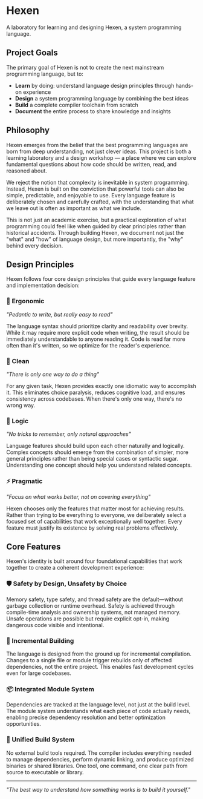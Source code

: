 # Hexen

A laboratory for learning and designing Hexen, a system programming language.

## Project Goals

The primary goal of Hexen is not to create the next mainstream programming language, but to:

- **Learn** by doing: understand language design principles through hands-on experience
- **Design** a system programming language by combining the best ideas
- **Build** a complete compiler toolchain from scratch
- **Document** the entire process to share knowledge and insights

## Philosophy

Hexen emerges from the belief that the best programming languages are born from deep understanding, not just clever ideas. This project is both a learning laboratory and a design workshop — a place where we can explore fundamental questions about how code should be written, read, and reasoned about.

We reject the notion that complexity is inevitable in system programming. Instead, Hexen is built on the conviction that powerful tools can also be simple, predictable, and enjoyable to use. Every language feature is deliberately chosen and carefully crafted, with the understanding that what we leave out is often as important as what we include.

This is not just an academic exercise, but a practical exploration of what programming could feel like when guided by clear principles rather than historical accidents. Through building Hexen, we document not just the "what" and "how" of language design, but more importantly, the "why" behind every decision.

## Design Principles

Hexen follows four core design principles that guide every language feature and implementation decision:

### 🎯 Ergonomic
*"Pedantic to write, but really easy to read"*

The language syntax should prioritize clarity and readability over brevity. While it may require more explicit code when writing, the result should be immediately understandable to anyone reading it. Code is read far more often than it's written, so we optimize for the reader's experience.

### 🧹 Clean
*"There is only one way to do a thing"*

For any given task, Hexen provides exactly one idiomatic way to accomplish it. This eliminates choice paralysis, reduces cognitive load, and ensures consistency across codebases. When there's only one way, there's no wrong way.

### 🧠 Logic
*"No tricks to remember, only natural approaches"*

Language features should build upon each other naturally and logically. Complex concepts should emerge from the combination of simpler, more general principles rather than being special cases or syntactic sugar. Understanding one concept should help you understand related concepts.

### ⚡ Pragmatic
*"Focus on what works better, not on covering everything"*

Hexen chooses only the features that matter most for achieving results. Rather than trying to be everything to everyone, we deliberately select a focused set of capabilities that work exceptionally well together. Every feature must justify its existence by solving real problems effectively.

## Core Features

Hexen's identity is built around four foundational capabilities that work together to create a coherent development experience:

### 🛡️ Safety by Design, Unsafety by Choice
Memory safety, type safety, and thread safety are the default—without garbage collection or runtime overhead. Safety is achieved through compile-time analysis and ownership systems, not managed memory. Unsafe operations are possible but require explicit opt-in, making dangerous code visible and intentional.

### 🧩 Incremental Building
The language is designed from the ground up for incremental compilation. Changes to a single file or module trigger rebuilds only of affected dependencies, not the entire project. This enables fast development cycles even for large codebases.

### 📦 Integrated Module System
Dependencies are tracked at the language level, not just at the build level. The module system understands what each piece of code actually needs, enabling precise dependency resolution and better optimization opportunities.

### 🔗 Unified Build System
No external build tools required. The compiler includes everything needed to manage dependencies, perform dynamic linking, and produce optimized binaries or shared libraries. One tool, one command, one clear path from source to executable or library.

---

*"The best way to understand how something works is to build it yourself."*